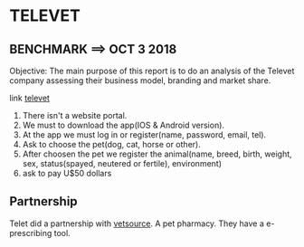# TELEVET
## BENCHMARK ==> OCT 3 2018

Objective: The main purpose of this report is to do an analysis of the Televet company assessing their business model, branding and market share.

link [televet](http://gettelevet.com)

1. There isn't a website portal.
2. We must to download the app(IOS & Android version).
3. At the app we must log in or register(name, password, email, tel).
4. Ask to choose the pet(dog, cat, horse or other).
5. After choosen the pet we register the animal(name, breed, birth, weight, sex, status(spayed, neutered or fertile), environment)
6. ask to pay U$50 dollars

## Partnership

Telet did a partnership with [vetsource](https://vetsource.com/news/vetsource-aligns-with-televet-a-veterinary-telemedicine-platform/). A pet pharmacy. They have a e-prescribing tool.
